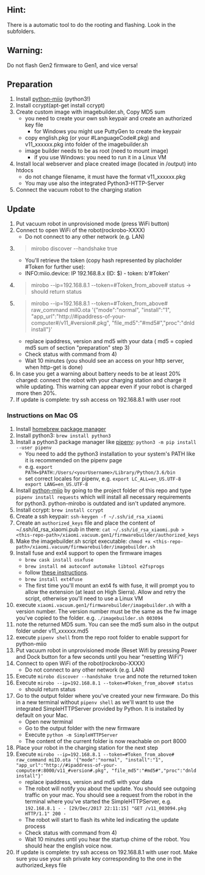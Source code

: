## Hint:
There is a automatic tool to do the rooting and flashing. Look in the subfolders.

## Warning:
Do not flash Gen2 firmware to Gen1, and vice versa!

## Preparation
1. Install [python-miio](https://github.com/rytilahti/python-miio) (python3!)
1. Install ccrypt(apt-get install ccrypt)
1. Create custom image with imagebuilder.sh, Copy MD5 sum
	* you need to create your own ssh keypair and create an authorized key file
		* for Windows you might use PuttyGen to create the keypair
	* copy english.pkg (or your #LanguageCode#.pkg) and v11_xxxxxx.pkg into folder of the imagebuilder.sh
	* image builder needs to be as root (need to mount image)
		* if you use Windows: you need to run it in a Linux VM
1. Install local webserver and place created image (located in /output) into htdocs
	* do not change filename, it must have the format v11_xxxxxx.pkg
	* You may use also the integrated Python3-HTTP-Server
1. Connect the vacuum robot to the charging station

## Update
1. Put vacuum robot in unprovisioned mode (press WiFi button)
1. Connect to open WiFi of the robot(rockrobo-XXXX)
	* Do not connect to any other network (e.g. LAN)
1. > mirobo discover --handshake true
	* You'll retrieve the token (copy hash represented by placholder #Token for further use):
	* INFO:miio.device:  IP 192.168.8.x (ID: $) - token: b'#Token'
1. > mirobo --ip=192.168.8.1 --token=#Token_from_above# status
	-> should return status
1. > mirobo --ip=192.168.8.1 --token=#Token_from_above# raw_command miIO.ota '{"mode":"normal", "install":"1", "app_url":"http://#ipaddress-of-your-computer#/v11_#version#.pkg", "file_md5":"#md5#","proc":"dnld install"}'
	* replace ipaddress, version and md5 with your data ( md5 = copied md5 sum of  section "preparation" step 3)
	* Check status with command from 4)
	* Wait 10 minutes (you should see an access on your http server, when http-get is done)
1. In case you get a warning about battery needs to be at least 20% charged: connect the robot with your charging station and charge it while updating. This warning can appear even if your robot is charged more then 20%.
1. If update is complete: try ssh access on 192.168.8.1 with user root


### Instructions on Mac OS
1. Install [homebrew package manager](https://brew.sh/)
1. Install python3: `brew install python3`
1. Install a python3 package manager like [pipenv](http://docs.python-guide.org/en/latest/dev/virtualenvs/): `python3 -m pip install --user pipenv`
	 * You need to add the python3 installation to your system's PATH like it is recommended on the pipenv page
	 * e.g. `export PATH=$PATH:/Users/<yourUsername>/Library/Python/3.6/bin`
	 * set correct locales for pipenv, e.g. ```export LC_ALL=en_US.UTF-8
export LANG=en_US.UTF-8```
1. Install [python-miio](https://github.com/rytilahti/python-miio) by going to the project folder of this repo and type `pipenv install requests` which will install all necessary requirements for python3. python-mirobo is outdated and isn't updated anymore.
1. Install ccrypt: `brew install ccrypt`
1. Create a ssh keypair: `ssh-keygen -f ~/.ssh/id_rsa_xiaomi`
1. Create an `authorized_keys` file and place the content of ~/.ssh/id_rsa_xiaomi.pub in there: `cat ~/.ssh/id_rsa_xiaomi.pub > <this-repo-path>/xiaomi.vacuum.gen1/firmwarebuilder/authorized_keys`
1. Make the imagebuilder.sh script executable: `chmod +x <this-repo-path>/xiaomi.vacuum/firmwarebuilder/imagebuilder.sh`
1. Install fuse and ext4 support to open the firmware images
	* `brew cask install osxfuse`
	* `brew install m4 autoconf automake libtool e2fsprogs`
	* follow [these instructions](https://docs.j7k6.org/mount-ext4-macos/).
	* `brew install ext4fuse`
	* The first time you'll mount an ext4 fs with fuse, it will prompt you to allow the extension (at least on High Sierra). Allow and retry the script, otherwise you'll need to use a Linux VM
1. execute `xiaomi.vacuum.gen1/firmwarebuilder/imagebuilder.sh` with a version number. The version number must be the same as the fw image you've copied to the folder. e.g. `./imagebuilder.sh 003094`
1. note the returned MD5 sum. You can see the md5 sum also in the output folder under v11_xxxxxx.md5
1. execute `pipenv shell` from the repo root folder to enable support for python-miio
1. Put vacuum robot in unprovisioned mode (Reset Wifi by pressing Power and Dock button for a few seconds until you hear "resetting WiFi")
1. Connect to open WiFi of the robot(rockrobo-XXXX)
	* Do not connect to any other network (e.g. LAN)
1. Execute `mirobo discover --handshake true` and note the returned token 
1. Execute `mirobo --ip=192.168.8.1 --token=#Token_from_above# status`
	* should return status
1. Go to the output folder where you've created your new firmware. Do this in a new terminal without `pipenv shell` as we'll want to use the integrated SimpleHTTPServer provided by Python. It is installed by default on your Mac.
	* Open new terminal
	* Go to the output folder with the new firmware
	* Execute `python -m SimpleHTTPServer`
	* The content of the current folder is now reachable on port 8000
1. Place your robot in the charging station for the next step
1. Execute `mirobo --ip=192.168.8.1 --token=#Token_from_above# raw_command miIO.ota '{"mode":"normal", "install":"1", "app_url":"http://#ipaddress-of-your-computer#:8000/v11_#version#.pkg", "file_md5":"#md5#","proc":"dnld install"}'`
	* replace ipaddress, version and md5 with your data
	* The robot will notify you about the update. You should see outgoing traffic on your mac. You should see a request from the robot in the terminal where you've started the SimpleHTTPServer, e.g. `192.168.8.1 - - [29/Dec/2017 22:11:15] "GET /v11_003094.pkg HTTP/1.1" 200 -`
	* The robot will start to flash its white led indicating the update process
	* Check status with command from 4)
	* Wait 10 minutes until you hear the startup chime of the robot. You should hear the english voice now.
1. If update is complete: try ssh access on 192.168.8.1 with user root. Make sure you use your ssh private key corresponding to the one in the authorized_keys file
